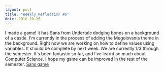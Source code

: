 ```yaml
---
layout: post
title: "Weekly Reflection #6"
date: 2018-10-26
---
```


I made a game! It has Sans from Undertale dodging bones on a background of a castle. I'm currently in the process of adding the Megolovania theme in the background. Right now we are working on how to define values using variables. It should be complete by next week. We are currently 1/3 through the semester. It's been fantastic so far, and I've learnt so much about Computer Science. I hope my game can be improved in the rest of the semester. <a href="https://www.google.com/search?q=sans+undertale&source=lnms&tbm=isch&sa=X&ved=0ahUKEwjsoLXUoKTeAhUih-AKHdjwAuMQ_AUIDigB&biw=1920&bih=938&safe=active&ssui=on"> Sans game
